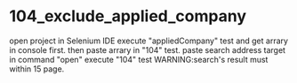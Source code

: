 # 104_exclude_applied_company
open project in Selenium IDE
execute "appliedCompany" test and get arrary in console first.
then paste arrary in "104" test.
paste search address target in command "open" 
execute "104" test
WARNING:search's result must within 15 page.

